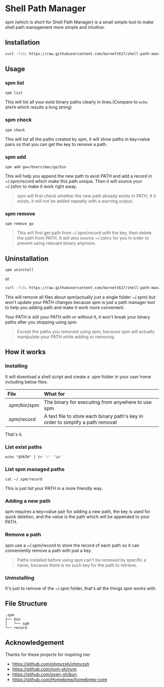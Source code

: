 # Shell Path Manager

spm (which is short for Shell Path Manager) is a small simple tool to make shell path management more simple and intuitive.

## Installation

```sh
curl -fsSL https://raw.githubusercontent.com/barnett617/shell-path-manager/master/tools/install.sh | bash
```

## Usage

### spm list

```shell
spm list
```

This will list all your exist binary paths clearly in lines.(Compare to `echo $PATH` which results a long string)

### spm check

```shell
spm check
```

This will list all the paths created by spm, it will show paths in key=value pairs so that you can get the key to remove a path.

### spm add

```shell
spm add go=/Users/mac/go/bin
```

This will help you append the new path to exist PATH and add a record in ~/.spm/record which make this path unique. Then it will source your ~/.zshrc to make it work right away.

> spm will first check whether the new path already exists in PATH, if it exists, it will not be added repeatly with a warning output.

### spm remove

```shell
spm remove go
```

> This will first get path from ~/.spm/record with the key, then delete the path from PATH. It will also source ~/.zshrc for you in order to prevent using relevant binary anymore.

## Uninstallation

```shell
spm uninstall
```

or

```sh
curl -fsSL https://raw.githubusercontent.com/barnett617/shell-path-manager/master/tools/uninstall.sh | bash
```

This will remove all files about spm(actually just a single folder ~/.spm) but won't update your PATH changes because spm is just a path manager tool to help you adding path and make it work more convenient. 

Your PATH is still your PATH with or without it, it won't break your binary paths after you stopping using spm.

> Except the paths you removed using spm, because spm will actually manipulate your PATH while adding or removing.

## How it works

### Installing

It will download a shell script and create a .spm folder in your user home including below files:

| File         | What for                                                                        |
| :----------- | :------------------------------------------------------------------------------ |
| .spm/bin/spm | The binary for executing from anywhere to use spm                               |
| .spm/record  | A text file to store each binary path's key in order to simplify a path removal |

That's it.

### List exist paths

```
echo "$PATH" | tr ':' '\n'
```

### List spm managed paths

```
cat ~/.spm/record
```

This is just list your PATH in a more friendly way.

### Adding a new path

spm requires a key=value pair for adding a new path, the key is used for quick deletion, and the value is the path which will be appended to your PATH.

### Remove a path

spm use a ~/.spm/record to store the record of each path so it can conveniently remove a path with just a key.

> Paths installed before using spm can't be removed by specific a name, because there is no such key for the path to retrieve.

### Uninstalling

It's just to remove of the ~/.spm folder, that's all the things spm works with.

## File Structure

```
.spm
├── bin
│   └── spm
└── record
```

## Acknowledgement

Thanks for these projects for inspiring me:

- https://github.com/ohmyzsh/ohmyzsh
- https://github.com/nvm-sh/nvm
- https://github.com/oven-sh/bun
- https://github.com/Homebrew/homebrew-core